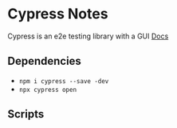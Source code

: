 # Cypress Notes

Cypress is an e2e testing library with a GUI
[Docs]("https://docs.cypress.io")

## Dependencies

- `npm i cypress --save -dev`
- `npx cypress open`

## Scripts
